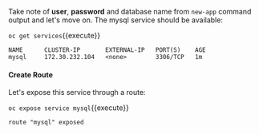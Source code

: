 Take note of **user**, **password** and database name from `new-app` command output and let's move on. The mysql service should be available:

`oc get services`{{execute}}

```
NAME      CLUSTER-IP       EXTERNAL-IP   PORT(S)    AGE
mysql     172.30.232.104   <none>        3306/TCP   1m
```

#### Create Route
Let's expose this service through a route:

`oc expose service mysql`{{execute}}

```
route "mysql" exposed
```

